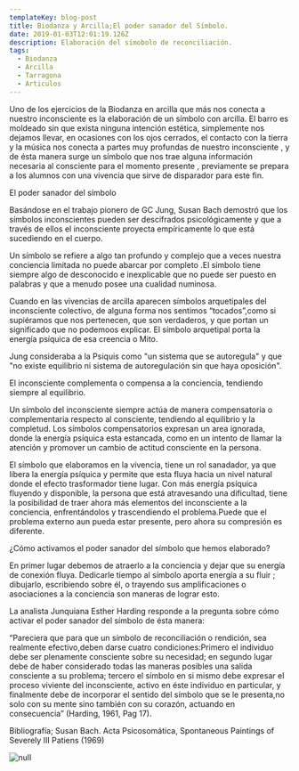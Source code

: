 ```yaml
---
templateKey: blog-post
title: Biodanza y Arcilla;El poder sanador del Símbolo.
date: 2019-01-03T12:01:19.126Z
description: Elaboración del símobolo de reconciliación.
tags:
  - Biodanza
  - Arcilla
  - Tarragona
  - Articulos
---
```

Uno de los ejercicios de la Biodanza en arcilla que más nos conecta a nuestro inconsciente es la elaboración de un símbolo con arcilla. El barro es moldeado sin que exista ninguna intención estética, simplemente nos dejamos llevar, en ocasiones con los ojos cerrados,   el contacto con la tierra y la música nos conecta a partes muy profundas  de nuestro inconsciente , y de ésta manera surge un símbolo que nos trae alguna información  necesaria al consciente para el momento presente , previamente se prepara a los alumnos con una vivencia que sirve de disparador para este fin.

El poder sanador del símbolo

Basándose en el trabajo pionero de GC Jung, Susan Bach demostró que los símbolos inconscientes pueden ser descifrados psicológicamente y que a través de ellos el inconsciente proyecta empíricamente lo que está sucediendo en el cuerpo.

Un símbolo se refiere a algo tan profundo y complejo que a veces nuestra conciencia limitada no puede abarcar por completo .El símbolo tiene siempre algo de desconocido e inexplicable que no puede ser puesto en palabras y que a menudo posee una cualidad numinosa.

Cuando en las vivencias de arcilla aparecen símbolos arquetipales del inconsciente colectivo, de alguna forma nos sentimos “tocados”,como si supiéramos que nos pertenecen, que son verdaderos, y que portan un significado que no podemoos explicar. El símbolo arquetipal porta la energía psíquica de esa creencia o Mito.

Jung consideraba a la Psiquis como "un sistema que se autoregula" y que "no existe equilibrio ni sistema de autoregulación sin que haya oposición".

El inconsciente complementa o compensa a la conciencia, tendiendo siempre al equilibrio.

Un símbolo del inconsciente siempre actúa de manera compensatoria o complementaria respecto al consciente, tendiendo al equilibrio y la completud. Los símbolos compensatorios expresan un area ignorada, donde la energía psíquica esta estancada, como en un intento de llamar la atención y promover un cambio de actitud consciente en la persona.

El símbolo que elaboramos en la vivencia, tiene un rol sanadador, ya que  libera la energía psíquica y permite que esta fluya hacia un nivel natural donde el efecto trasformador tiene lugar. Con más energía psíquica fluyendo y disponible, la persona que está atravesando una dificultad, tiene la posibilidad de traer ahora más elementos del inconsciente a la conciencia, enfrentándolos y trascendiendo el problema.Puede que el problema externo aun pueda estar presente, pero ahora su compresión es diferente.

¿Cómo activamos el poder sanador del símbolo que hemos elaborado?

En primer lugar debemos de atraerlo a la conciencia y dejar que su energía de conexión fluya. Dedicarle tiempo al símbolo aporta energía a su fluir ; dibujarlo, escribiendo sobre él, o trayendo sus amplificaciones o asociaciones a la conciencia son maneras de lograr esto.

La analista Junquiana Esther Harding responde a la pregunta sobre cómo activar el poder sanador del símbolo de ésta manera:

“Pareciera que para que un símbolo de reconciliación o rendición, sea realmente efectivo,deben darse cuatro condiciones:Primero el individuo debe ser plenamente consciente sobre su necesidad; en segundo lugar debe de haber considerado todas las maneras posibles una salida consciente a su problema; tercero el símbolo en si mismo debe expresar el proceso viviente del inconsciente, activo en éste individuo en particular, y finalmente debe de incorporar el sentido del símbolo que se le presenta,no solo con su mente sino también con su corazón, actuando en consecuencia” (Harding, 1961, Pag 17).

Bibliografía; Susan Bach. Acta Psicosomática, Spontaneous Paintings of Severely III Patiens (1969)

![null](/img/http-_2.bp.blogspot.com_-aalzs68oq9o_u3qpdtkbmui_aaaaaaaaanq_i-9kjdw7paa_s1600_01-coyolxauhqui-templo-mayor.jpg)
